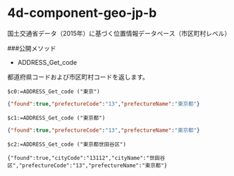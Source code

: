 # 4d-component-geo-jp-b
国土交通省データ（2015年）に基づく位置情報データベース（市区町村レベル）

###公開メソッド

* ADDRESS_Get_code

都道府県コードおよび市区町村コードを返します。

```
$c0:=ADDRESS_Get_code ("東京")
```

```json
{"found":true,"prefectureCode":"13","prefectureName":"東京都"}
```

```
$c1:=ADDRESS_Get_code ("東京都")
```

```json
{"found":true,"prefectureCode":"13","prefectureName":"東京都"}
```

```
$c2:=ADDRESS_Get_code ("東京都世田谷区")
```

```
{"found":true,"cityCode":"13112","cityName":"世田谷区","prefectureCode":"13","prefectureName":"東京都"}
```

